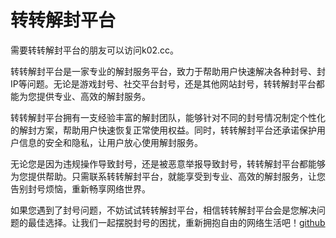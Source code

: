# 转转解封平台

需要转转解封平台的朋友可以访问k02.cc。

转转解封平台是一家专业的解封服务平台，致力于帮助用户快速解决各种封号、封IP等问题。无论是游戏封号、社交平台封号，还是其他网站封号，转转解封平台都能为您提供专业、高效的解封服务。

转转解封平台拥有一支经验丰富的解封团队，能够针对不同的封号情况制定个性化的解封方案，帮助用户快速恢复正常使用权益。同时，转转解封平台还承诺保护用户信息的安全和隐私，让用户放心使用解封服务。

无论您是因为违规操作导致封号，还是被恶意举报导致封号，转转解封平台都能够为您提供帮助。只需联系转转解封平台，就能享受到专业、高效的解封服务，让您告别封号烦恼，重新畅享网络世界。

如果您遇到了封号问题，不妨试试转转解封平台，相信转转解封平台会是您解决问题的最佳选择。让我们一起摆脱封号的困扰，重新拥抱自由的网络生活吧！[github](https://github.com)
